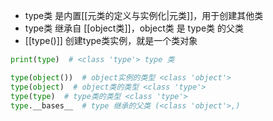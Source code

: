 - type类 是内置[[元类的定义与实例化|元类]]，用于创建其他类
- type类 继承自 [[object类]]，object类 是 type类 的父类
- [[type()]] 创建type类实例，就是一个类对象
```python
print(type)  # <class 'type'> type 类

type(object())  # object实例的类型 <class 'object'>
type(object)  # object类的类型 <class 'type'>
type(type)  # type类的类型 <class 'type'>
type.__bases__  # type 继承的父类 (<class 'object'>,)
```